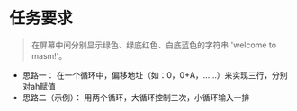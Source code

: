 # 任务要求
> 在屏幕中间分别显示绿色、绿底红色、白底蓝色的字符串 'welcome to masm!'。
*  思路一：
    在一个循环中，偏移地址（如：0，0+A，……）来实现三行，分别对ah赋值
*  思路二（示例）：
    用两个循环，大循环控制三次，小循环输入一排